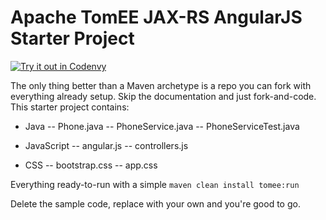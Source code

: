 # Apache TomEE JAX-RS AngularJS Starter Project

[![Try it out in Codenvy](https://tomitribe.github.io/codenvy/tryitout.svg)](https://codenvy.com/f?id=dztffm6dfrw4s3ld)

The only thing better than a Maven archetype is a repo you can fork with everything already setup.  Skip the documentation and just fork-and-code.  This starter project contains:


 - Java
 -- Phone.java
 -- PhoneService.java
 -- PhoneServiceTest.java

 - JavaScript
 -- angular.js
 -- controllers.js

 - CSS
 -- bootstrap.css
 -- app.css

Everything ready-to-run with a simple `maven clean install tomee:run`

Delete the sample code, replace with your own and you're good to go.
